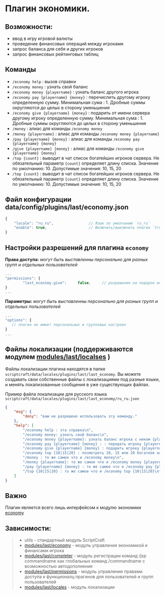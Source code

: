 <!-- TITLE: economy -->
<!-- SUBTITLE: Описание плагина `economy` -->

# Плагин экономики.

## Возможности:
- ввод в игру игровой валюты
- проведение финансовых операций между игроками
- запрос баланса для себя и других игроков
- запрос финансовых рейтинговых таблиц


## Команды
- `/economy help` : вызов справки
- `/economy money` : узнать свой баланс
- `/economy money {playername}` : узнать баланс другого игрока
- `/economy pay {playername} {money}` : перечислить другому игроку определенную сумму. Минимальная сума : 1. Дробные суммы округляются до целых в сторону уменьшения
- `/economy give {playername} {money}` : подарить от имени сервера другому игроку определенную сумму. Минимальная сума : 1. Дробные суммы округляются до целых в сторону уменьшения
- `/money` : алиас для команды `/economy money`
- `/money {playername}` : алиас для команды `/economy money {playername} `
- `/pay {playername} {money}` : алиас для команды `/economy pay {playername} {money}`
- `/give {playername} {money}` : алиас для команды `/economy give {playername} {money}`
- `/top {count}` : выводит в чат список богатейших игроков сервера. Не обязательный параметр `{count}` определяет длину списка. Значение по умолчанию: 10. Допустимые значения: 10, 15, 20
- `/top {count}` : выводит в чат список богатейших игроков сервера. Не обязательный параметр `{count}` определяет длину списка. Значение по умолчанию: 10. Допустимые значения: 10, 15, 20

## Файл конфигурации data/config/plugins/last/economy.json
```js
{
    "locale": "ru_ru",                // Язык по умолчанию `ru_ru`
    "enable": true,                   // Включить/выключить плагин `true`/`false`
}
```

## Настройки разрешений для плагина `economy` 

**Права доступа:** *могут быть выставленны персонально для разных групп и отдельных пользователей*
```js
...
"permissions": {
		"last_econimy.give":     false,     // разрешение на подарок игроку игровых денег от имени сервера
}
...
```

**Параметры:** *могут быть выставленны персонально для разных групп и отдельных пользователей*
```js
...
"options": {
   // плагин не имеет персональных и групповых настроек
}
...
```

## Файлы локализации (поддерживаются модулем [modules/last/localses](/modiles/locales) )

Файлы локализации плагина находятся в папке `scriptcraft/data/locales/plugins/last/last_economy`. Вы можете создавать свои собственные файлы с локализациями под разные языки, и менять локализованные сообщения в уже существующих файлах.

Пример файла локализации для русского языка `scriptcraft/data/locales/plugins/last/last_economy/ru_ru.json`
```json
{
    "msg": {
        "deny": "вам не разрешено использовать эту команду."
    },
    "help": [
        "/economy help : эта справка\n",
        "/economy money: узнать свой баланс\n",
        "/economy money {playername}: узнать баланс игрока с ником {playername} (только если игрок в онлайне)\n",
        "/economy pay {playername} {money} : : передать игроку {playername} Жакониев {money} (только если игрок в онлайне)\n",
        "/economy give {playername} {money} : подарить игроку {playername} Жакониев {money} (только если игрок в онлайне, доступна только главному админу)\n",
        "/economy top {10|15|20} : посмотреть 10, 15 или 20 богатеев на сервере\n",
        "/money : то же самое что и /economy money\n",
        "/money {playername}: то же самое что и /economy money {playername}\n",
        "/pay {playername} {money} : то же самое что и /economy pay {playername} {money}\n",
        "/top {10|15|20} : то же самое что и /economy top {10|15|20}\n"    
    ]
}
```

 ## Важно
Плагин является всего лишь интерфейсом к модулю экономики [economy](/modules/economy)

## Зависимости:
> - utils - стандартный модуль ScriptCraft
> - [modules/last/economy](/modules/economy)     - модуль управления экономикой и финансами игрока
> - [modules/last/completer](/modules/completer)   - модуль регистрации команд /jsp commandname как глобальных команд /commandname с возможностью автодополнения
> - [modules/last/permissions](/modules/permissions) - модуль управления правами доступа к функционалц прагинов для пользователей и групп пользователей
> - [modules/last/locales](/modules/locales)     - модуль локализации
